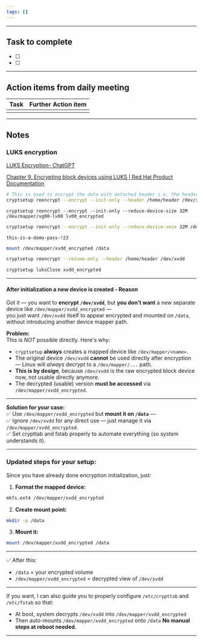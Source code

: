 ```yaml
---
tags: []
---
```

--------
## Task to complete

- [ ] 
- [ ]   

-----
##  Action items from daily meeting

| Task | Further Action item |
| ---- | ------------------- |
|      |                     |


----

## Notes

### LUKS encryption

[LUKS Encryption- ChatGPT](https://chatgpt.com/s/dr_680f4ee10a308191adfd23f00f2b5fe1)

[Chapter 9. Encrypting block devices using LUKS | Red Hat Product Documentation](https://docs.redhat.com/en/documentation/red_hat_enterprise_linux/8/html/security_hardening/encrypting-block-devices-using-luks_security-hardening#encrypting-existing-data-on-a-block-device-using-luks2-with-a-detached-header_encrypting-block-devices-using-luks)

```sh
# This is used to encrypt the data with detached header i.e, the header will be stored in seperate volume
cryptsetup reencrypt --encrypt --init-only --header /home/header /dev/xvdd xvdd_encrypted
```

```
cryptsetup reencrypt --encrypt --init-only --reduce-device-size 32M /dev/mapper/vg00-lv00 lv00_encrypted

```

```sh
cryptsetup reencrypt --encrypt --init-only --reduce-device-seze 32M /dev/xvdd xvdd_encrypted
```

```passphrase
this-is-a-demo-pass-!23
```

```sh
mount /dev/mapper/xvdd_encrypted /data
```

```sh
cryptsetup reencrypt --resume-only --header /home/header /dev/xvdd

```


```sh
cryptsetup luksClose xvdd_encrypted
```

---

#### After initialization a new device is created - Reason
Got it — you want to **encrypt `/dev/xvdd`**, but **you don't want** a new separate device like `/dev/mapper/xvdd_encrypted` —  
you just want `/dev/xvdd` itself to appear encrypted and mounted on `/data`, without introducing another device mapper path.

**Problem:**  
This is _NOT_ possible directly. Here's why:

- `cryptsetup` **always** creates a mapped device like `/dev/mapper/<name>`.
- The original device `/dev/xvdd` **cannot** be used directly after encryption — Linux will _always_ decrypt to a `/dev/mapper/...` path.
- **This is by design**, because `/dev/xvdd` is the raw encrypted block device now, not usable directly anymore.
- The decrypted (usable) version **must be accessed** via `/dev/mapper/xvdd_encrypted`.

---

**Solution for your case:**  
✅ Use `/dev/mapper/xvdd_encrypted` but **mount it on `/data`** —  
✅ Ignore `/dev/xvdd` for any direct use — just manage it via `/dev/mapper/xvdd_encrypted`.  
✅ Set crypttab and fstab properly to automate everything (so system understands it).

---

### Updated steps for your setup:

Since you have already done encryption initialization, just:

1. **Format the mapped device:**
    
```bash
mkfs.ext4 /dev/mapper/xvdd_encrypted
```

2. **Create mount point:**
    
```bash
mkdir -p /data
```

3. **Mount it:**
    
```bash
mount /dev/mapper/xvdd_encrypted /data
```

---

✅ After this:

- `/data` = your encrypted volume
- `/dev/mapper/xvdd_encrypted` = decrypted view of `/dev/xvdd`

---

If you want, I can also guide you to properly configure `/etc/crypttab` and `/etc/fstab` so that:

- At boot, system decrypts `/dev/xvdd` into `/dev/mapper/xvdd_encrypted`
- Then auto-mounts `/dev/mapper/xvdd_encrypted` onto `/data`
**No manual steps at reboot needed.**

---
